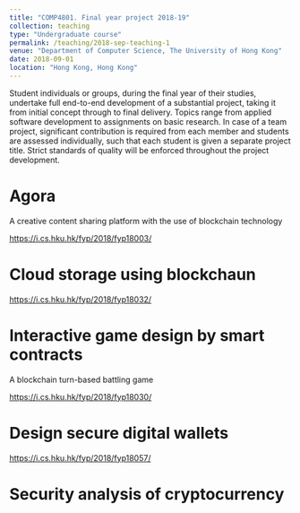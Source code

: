```yaml
---
title: "COMP4801. Final year project 2018-19"
collection: teaching
type: "Undergraduate course"
permalink: /teaching/2018-sep-teaching-1
venue: "Department of Computer Science, The University of Hong Kong"
date: 2018-09-01
location: "Hong Kong, Hong Kong"
---
```


Student individuals or groups, during the final year of their studies, undertake full end-to-end development of a substantial project, taking it from initial concept through to final delivery. Topics range from applied software development to assignments on basic research. In case of a team project, significant contribution is required from each member and students are assessed individually, such that each student is given a separate project title. Strict standards of quality will be enforced throughout the project development.

Agora
======
A creative content sharing platform with the use of blockchain technology

https://i.cs.hku.hk/fyp/2018/fyp18003/

Cloud storage using blockchaun
======
https://i.cs.hku.hk/fyp/2018/fyp18032/

Interactive game design by smart contracts
======
A blockchain turn-based battling game 

https://i.cs.hku.hk/fyp/2018/fyp18030/

Design secure digital wallets
======
https://i.cs.hku.hk/fyp/2018/fyp18057/

Security analysis of cryptocurrency
======
